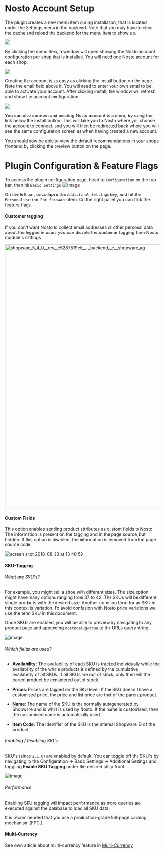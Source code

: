 # Nosto Account Setup

The plugin creates a new menu item during installation, that is located under the Settings menu in the backend. Note that you may have to clear the cache and reload the backend for the menu item to show up.

![](https://cloud.githubusercontent.com/assets/3352265/8984295/510b61aa-36d9-11e5-9077-35effe378b3e.png)

By clicking the menu item, a window will open showing the Nosto account configuration per shop that is installed. You will need one Nosto account for each shop.

![](https://cloud.githubusercontent.com/assets/3352265/8984290/51044852-36d9-11e5-9198-672d82f326ce.png)

Creating the account is as easy as clicking the install button on the page. Note the email field above it. You will need to enter your own email to be able to activate your account. After clicking install, the window will refresh and show the account configuration.

![](https://cloud.githubusercontent.com/assets/3352265/8984298/512299ce-36d9-11e5-93f3-35a0d7df0ef3.png)

You can also connect and existing Nosto account to a shop, by using the link below the install button. This will take you to Nosto where you choose the account to connect, and you will then be redirected back where you will see the same configuration screen as when having created a new account.

You should now be able to view the default recommendations in your shops frontend by clicking the preview button on the page.


# Plugin Configuration & Feature Flags

To access the plugin configuration page, head to `Configuration` on the top bar, then hit `Basic Settings`
![image](https://user-images.githubusercontent.com/2778820/44520912-09112500-a6da-11e8-8d09-4104a830f188.png)

On the left bar, uncollapse the `Additional Settings` key, and hit the `Personalization For Shopware` item.
On the right panel you can flick the feature flags. <br>

#### Customer tagging
If you don't want Nosto to collect email addresses or other personal data about the logged in users you can disable the customer tagging from Nosto module's settings  

<img width="858" alt="shopware_5_4_0__rev__e5287519e6__-_backend__c__shopware_ag" src="https://user-images.githubusercontent.com/15191701/53796909-c27c6d00-3f3d-11e9-850f-5dab84c9d43d.png">

#### Custom Fields
This option enables sending product attributes as custom fields to Nosto. The information is present on the tagging and in the page source, but hidden. If this option is disabled, the information is removed from the page source code.


![screen shot 2018-08-23 at 13 40 59](https://user-images.githubusercontent.com/2778820/44521103-9e141e00-a6da-11e8-90b6-1ea9650676d2.png)


#### SKU-Tagging

###### What are SKU's?

For example, you might sell a shoe with different sizes. The size option might have many options ranging from 37 to 42. The SKUs will be different single products with the desired size. Another common term for an SKU in this context is variation. To avoid confusion with Nosto price variations we use the term SKU in this document. 

Once SKUs are enabled, you will be able to preview by navigating to any product page and appending `nostodebug=true` to the URLs query string.


![image](https://user-images.githubusercontent.com/2778820/46149650-72ed9300-c273-11e8-9a64-b4856ada17d3.png)


###### Which fields are used?

* **Availability**: The availability of each SKU is tracked individually while the availability of the whole products is defined by the cumulative availability of all SKUs. If all SKUs are out of stock, only then will the parent product be considered out of stock.

* **Prices**: Prices are tagged on the SKU level. If the SKU doesn't have a customised price, the price and list price are that of the parent product.

* **Name**: The name of the SKU is the normally autogenerated by Shopware and is what is used by Nosto. If the name is customised, then the customised name is automatically used.

* **Item Code**: The identifier of the SKU is the internal Shopware ID of the product.

###### Enabling / Disabling SKUs

SKU's (since `2.1.0`) are enabled by default. You can toggle off the SKU's by navigating to the Configuration -> Basic Settings -> Additional Settings and toggling **Enable SKU Tagging** under the desired shop front.

![image](https://user-images.githubusercontent.com/2778820/46150180-ac72ce00-c274-11e8-8086-525825b93ec8.png)

###### Performance

Enabling SKU tagging will impact performance as more queries are executed against the database to load all SKU data.

It is recommended that you use a production-grade full-page caching mechanism (FPC.).


#### Multi-Currency

See own article about multi-currency feature in [Multi-Currency](Multi-Currency-(Exchange-Rates))


